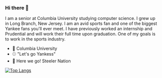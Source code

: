 ### Hi there 👋

<!--
**Cargo1284/Cargo1284** is a ✨ _special_ ✨ repository because its `README.md` (this file) appears on your GitHub profile.

Here are some ideas to get you started:

- 🔭 I’m currently working on ...
- 🌱 I’m currently learning ...
- 👯 I’m looking to collaborate on ...
- 🤔 I’m looking for help with ...
- 💬 Ask me about ...
- 📫 How to reach me: ...
- 😄 Pronouns: ...
- ⚡ Fun fact: ...
-->

I am a senior at Columbia University studying computer science. I grew up in Long Branch, New Jersey. I am an avid sports fan and one of the biggest Yankee fans you'll ever meet. I have previously worked an internship and Prudential and will work their full time upon graduation. One of my goals is to work in the sports industry. 

- :school: Columbia University 
- :baseball: "Let's go Yankess" 
- :football: Here we go! Steeler Nation

[![Top Langs](https://github-readme-stats-git-masterrstaa-rickstaa.vercel.app/api/top-langs/?username=Cargo1284)](https://github.com/Cargo1284/github-readme-stats)

